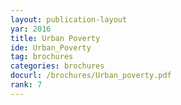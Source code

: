 ```yaml
---
layout: publication-layout
yar: 2016
title: Urban Poverty
ide: Urban_Poverty
tag: brochures
categories: brochures
docurl: /brochures/Urban_poverty.pdf
rank: 7
---
```

    